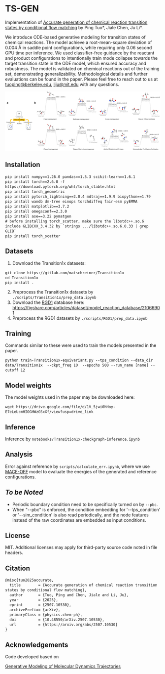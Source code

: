 # TS-GEN

Implementation of [Accurate generation of chemical reaction transition states by conditional flow matching](https://arxiv.org/abs/2507.10530) by Ping Tuo*, Jiale Chen, Ju Li*.

We introduce ODE-based generative modeling for transition states of chemical reactions. The model achieve a root-mean-square deviation of 0.004 Å in saddle point configurations, while requiring only $0.06$ second GPU time per inference. We used classifier-free guidance by the reactant and product configurations to intentionally train mode collapse towards the target transition state in the ODE model, which ensured accuracy and robustness. The model is validated on chemical reactions out of the training set, demonstrating generalizability. Methodological details and further evaluations can be found in the paper. Please feel free to reach out to us at tuoping@berkeley.edu, liju@mit.edu with any questions.


![algo.png](algo_schematic.png)

## Installation

```
pip install numpy==1.26.0 pandas==1.5.3 scikit-learn==1.6.1
pip install torch==2.6.0 -f https://download.pytorch.org/whl/torch_stable.html
pip install torch_geometric
pip install pytorch_lightning==2.0.4 mdtraj==1.9.9 biopython==1.79
pip install wandb dm-tree einops torchdiffeq fair-esm pyEMMA
pip install matplotlib==3.7.2
pip install omegaconf==2.3.0
pip install ase==3.22 pymatgen
# before installing torch_scatter, make sure the libstdc++.so.6 include GLIBCXX_3.4.32 by `strings .../libstdc++.so.6.0.33 | grep GLIB`
pip install torch_scatter
```

## Datasets

1. Download the Transition1x datasets:
```
git clone https://gitlab.com/matschreiner/Transition1x
cd Transition1x
pip install .
```
2. Preprocess the Transition1x datasets by `./scripts/Transition1x/prep_data.ipynb`
3. Download the [RGD1](https://github.com/zhaoqy1996/RGD1) database here: https://figshare.com/articles/dataset/model_reaction_database/21066901
4. Preprocess the RGD1 datasets by `./scripts/RGD1/prep_data.ipynb`

## Training

Commands similar to these were used to train the models presented in the paper.
```
python train-Transition1x-equivariant.py --tps_condition --data_dir data/Transition1x  --ckpt_freq 10  --epochs 500 --run_name [name] --cutoff 12 

```

## Model weights

The model weights used in the paper may be downloaded here:
```
wget https://drive.google.com/file/d/1V_5jwi0hHoy-E7eLeUcmHIOGHWzGSxXf/view?usp=drive_link
```


## Inference

Inference by `notebooks/Transition1x-checkgraph-inference.ipynb`

## Analysis

Error against reference by `scripts/calculate_err.ipynb`, where we use [MACE-OFF](https://github.com/ACEsuit/mace-off) model to evaluate the energies of the generated and reference configurations.

## *To be Noted*

- Periodic boundary condition need to be specifically turned on by `--pbc`.
- When "--pbc" is enforced, the condition embedding for '--tps_condition' or '--sim_condition' is also read periodically, and the node features instead of the raw coordinates are embedded as input conditions.

## License

MIT. Additional licenses may apply for third-party source code noted in file headers.

## Citation
```
@misc{tuo2025accurate,
  title        = {Accurate generation of chemical reaction transition states by conditional flow matching},
  author       = {Tuo, Ping and Chen, Jiale and Li, Ju},
  year         = {2025},
  eprint       = {2507.10530},
  archivePrefix= {arXiv},
  primaryClass = {physics.chem-ph},
  doi          = {10.48550/arXiv.2507.10530},
  url          = {https://arxiv.org/abs/2507.10530}
}
```

## Acknowledgements

Code developed based on

[Generative Modeling of Molecular Dynamics Trajectories](https://github.com/bjing2016/mdgen)

